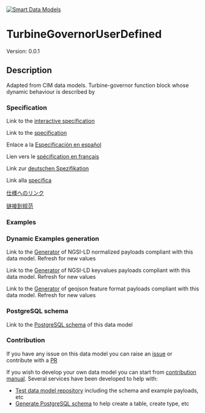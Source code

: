 [![Smart Data Models](https://smartdatamodels.org/wp-content/uploads/2022/01/SmartDataModels_logo.png "Logo")](https://smartdatamodels.org)
# TurbineGovernorUserDefined
Version: 0.0.1

## Description 

Adapted from CIM data models. Turbine-governor function block whose dynamic behaviour is described by
### Specification

Link to the [interactive specification](https://swagger.lab.fiware.org/?url=https://smart-data-models.github.io/dataModel.EnergyCIM/TurbineGovernorUserDefined/swagger.yaml)

Link to the [specification](https://github.com/smart-data-models/dataModel.EnergyCIM/blob/master/TurbineGovernorUserDefined/doc/spec.md)

Enlace a la [Especificación en español](https://github.com/smart-data-models/dataModel.EnergyCIM/blob/master/TurbineGovernorUserDefined/doc/spec_ES.md)

Lien vers le [spécification en français](https://github.com/smart-data-models/dataModel.EnergyCIM/blob/master/TurbineGovernorUserDefined/doc/spec_FR.md)

Link zur [deutschen Spezifikation](https://github.com/smart-data-models/dataModel.EnergyCIM/blob/master/TurbineGovernorUserDefined/doc/spec_DE.md)

Link alla [specifica](https://github.com/smart-data-models/dataModel.EnergyCIM/blob/master/TurbineGovernorUserDefined/doc/spec_IT.md)

[仕様へのリンク](https://github.com/smart-data-models/dataModel.EnergyCIM/blob/master/TurbineGovernorUserDefined/doc/spec_JA.md)

[链接到规范](https://github.com/smart-data-models/dataModel.EnergyCIM/blob/master/TurbineGovernorUserDefined/doc/spec_ZH.md)
### Examples
### Dynamic Examples generation

Link to the [Generator](https://smartdatamodels.org/extra/ngsi-ld_generator.php?schemaUrl=https://raw.githubusercontent.com/smart-data-models/dataModel.EnergyCIM/master/TurbineGovernorUserDefined/schema.json&email=info@smartdatamodels.org) of NGSI-LD normalized payloads compliant with this data model. Refresh for new values

Link to the [Generator](https://smartdatamodels.org/extra/ngsi-ld_generator_keyvalues.php?schemaUrl=https://raw.githubusercontent.com/smart-data-models/dataModel.EnergyCIM/master/TurbineGovernorUserDefined/schema.json&email=info@smartdatamodels.org) of NGSI-LD keyvalues payloads compliant with this data model. Refresh for new values

Link to the [Generator](https://smartdatamodels.org/extra/geojson_features_generator.php?schemaUrl=https://raw.githubusercontent.com/smart-data-models/dataModel.EnergyCIM/master/TurbineGovernorUserDefined/schema.json&email=info@smartdatamodels.org) of geojson feature format payloads compliant with this data model. Refresh for new values
### PostgreSQL schema

Link to the [PostgreSQL schema](https://smart-data-models.github.io/dataModel.EnergyCIM/TurbineGovernorUserDefined/schema.sql) of this data model
### Contribution

 If you have any issue on this data model you can raise an [issue](https://github.com/smart-data-models/dataModel.EnergyCIM/issues)  or contribute with a [PR](https://github.com/smart-data-models/dataModel.EnergyCIM/pulls)

 If you wish to develop your own data model you can start from [contribution manual](https://bit.ly/contribution_manual). Several services have been developed to help with: 
 - [Test data model repository](https://smartdatamodels.org/index.php/data-models-contribution-api/) including the schema and example payloads, etc
 - [Generate PostgreSQL schema](https://smartdatamodels.org/index.php/sql-service/) to help create a table, create type, etc